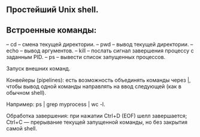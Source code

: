 ## Простейший Unix shell.


## Встроенные команды:
– cd <path> – смена текущей директории.
– pwd – вывод текущей директории.
– echo <args> – вывод аргументов.
– kill <pid> – послать сигнал завершения процессу с заданным PID.
– ps – вывести список запущенных процессов.

Запуск внешних команд.

Конвейеры (pipelines): есть возможность объединять команды через |, чтобы вывод одной команды направлять на ввод следующей (как в обычном shell).

Например: ps | grep myprocess | wc -l.


Обработка завершения: при нажатии Ctrl+D (EOF) шелл завершается; Ctrl+C — прерывание текущей запущенной команды, но без закрытия самой shell.
